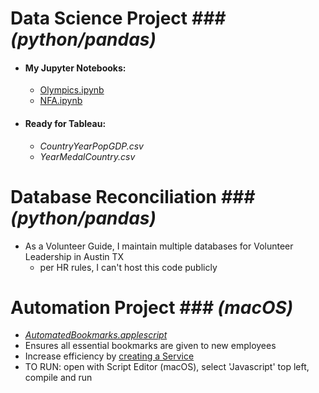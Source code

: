 # Data Science Project *### (python/pandas)*

- #### My Jupyter Notebooks:
  -  [Olympics.ipynb](https://github.com/smithwithatypo/InterviewProject/blob/master/Olympics.ipynb)  
  -  [NFA.ipynb](https://github.com/smithwithatypo/InterviewProject/blob/master/NFA.ipynb)  

- #### Ready for Tableau:
  -  *CountryYearPopGDP.csv*  
  -  *YearMedalCountry.csv*
  
  
  
# Database Reconciliation *### (python/pandas)*
- As a Volunteer Guide, I maintain multiple databases for Volunteer Leadership in Austin TX
  - per HR rules, I can't host this code publicly  
  
  
  
  
# Automation Project *### (macOS)*
-  *[AutomatedBookmarks.applescript](https://github.com/smithwithatypo/InterviewProject/blob/master/AutomatedBookmarks.applescript)* 
-  Ensures all essential bookmarks are given to new employees
-  Increase efficiency by [creating a Service](https://developer.apple.com/library/archive/documentation/LanguagesUtilities/Conceptual/MacAutomationScriptingGuide/MakeaSystem-WideService.html)
-  TO RUN: open with Script Editor (macOS), select 'Javascript' top left, compile and run 
